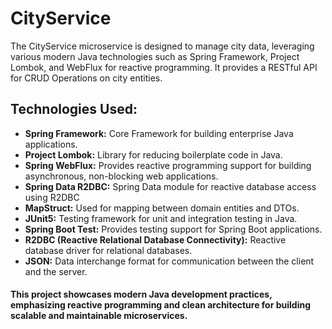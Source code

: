 # CityService

The CityService microservice is designed to manage city data, leveraging various modern Java technologies such as Spring Framework, Project Lombok, and WebFlux for reactive programming.
It provides a RESTful API for CRUD Operations on city entities.

## Technologies Used:

- __Spring Framework:__ Core Framework for building enterprise Java applications.
- __Project Lombok:__ Library for reducing boilerplate code in Java.
- __Spring WebFlux:__ Provides reactive programming support for building asynchronous, non-blocking web applications.
- __Spring Data R2DBC:__ Spring Data module for reactive database access using R2DBC
- __MapStruct:__ Used for mapping between domain entities and DTOs.
- __JUnit5:__ Testing framework for unit and integration testing in Java.
- __Spring Boot Test:__ Provides testing support for Spring Boot applications.
- __R2DBC (Reactive Relational Database Connectivity):__ Reactive database driver for relational databases.
- __JSON:__ Data interchange format for communication between the client and the server.


 #### This project showcases modern Java development practices, emphasizing reactive programming and clean architecture for building scalable and maintainable microservices.


